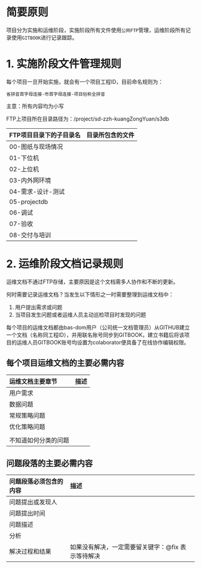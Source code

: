 # 简要原则

项目分为实施和运维阶段，实施阶段所有文件使用`公网FTP`管理，运维阶段所有记录使用`GITBOOK`进行记录跟踪。

# 1. 实施阶段文件管理规则

每个项目一旦开始实施，就会有一个项目工程ID，目前命名规则为：

```
省拼音首字母连接-市首字母连接-项目俗称全拼音
```

主意：所有内容均为小写

FTP上项目所在目录路径为：/project/sd-zzh-kuangZongYuan/s3db

| FTP项目目录下的子目录名 | 目录所包含的文件 |
| :--- | :--- |
| 00-图纸与现场情况 |  |
| 01-下位机 |  |
| 02-上位机 |  |
| 03-内外网环境 |  |
| 04-需求-设计-测试 |  |
| 05-projectdb |  |
| 06-调试 |  |
| 07-验收 |  |
| 08-交付与培训 |  |

# 2. 运维阶段文档记录规则

运维文档不通过FTP存储，主要原因是这个文档需多人协作和不断的更新。

何时需要记录运维文档？当发生以下情形之一时需要整理到运维文档中：

1. 用户提出需求或问题
2. 当项目发生问题或者运维人员主动巡检项目时发现的问题

每个项目的运维文档都由bas-dom用户（公司统一文档管理员）从GITHUB建立一个文档（名称同工程ID），并用联名账号同步到GITBOOK，建立书籍后将该项目的运维人员GITBOOK账号均设置为colaborator便具备了在线协作编辑权限。

## 每个项目运维文档的主要必需内容

| 运维文档主要章节 | 描述 |
| :--- | :--- |
| 用户需求 |  |
| 数据问题 |  |
| 常规策略问题 |  |
| 优化策略问题 |  |
|  |  |
| 不知道如何分类的问题 |  |

## 问题段落的主要必需内容

| 问题段落必须包含的内容 | 描述 |
| :--- | :--- |
| 问题提出或发现人 |  |
| 问题提出时间 |  |
| 问题描述 |  |
| 分析 |  |
| 解决过程和结果 | 如果没有解决，一定需要留关键字：@fix 表示等待解决 |



